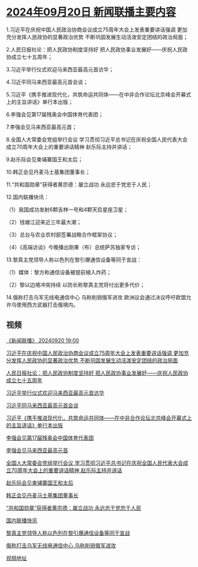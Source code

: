 # [2024年09月20日 新闻联播主要内容](https://tv.cctv.com/lm/xwlb/day/20240920.shtml)

1.习近平在庆祝中国人民政治协商会议成立75周年大会上发表重要讲话强调 更加充分发挥人民政协的显著政治优势 不断巩固发展生动活泼安定团结的政治局面；

2.人民日报社论：把人民政协制度坚持好 把人民政协事业发展好——庆祝人民政协成立七十五周年；

3.习近平举行仪式欢迎马来西亚最高元首访华；

4.习近平同马来西亚最高元首会谈；

5.习近平《携手推进现代化，共筑命运共同体——在中非合作论坛北京峰会开幕式上的主旨讲话》单行本出版；

6.李强会见第17届残奥会中国体育代表团；

7.李强会见马来西亚最高元首；

8.全国人大常委会党组举行会议 学习贯彻习近平总书记在庆祝全国人民代表大会成立70周年大会上的重要讲话精神 赵乐际主持并讲话；

9.赵乐际会见柬埔寨国王和太后；

10.韩正会见丹麦马士基集团董事长；

11.“共和国勋章”获得者黄宗德：屡立战功 永远忠于党忠于人民；

12.国内联播快讯：

（1）我国成功发射6颗吉林一号和4颗天启星座卫星；

（2）钱塘江迎来近三年最大潮；

（3）总台与农业农村部签署战略合作框架协议；

（4）《高端访谈》今晚播出刚果（布）总统萨苏独家专访；

13.黎真主党领导人称以色列在黎引爆通信设备等同于宣战：

（1）媒体：黎方称通信设备被提前植入炸药；

（2）黎以边境冲突持续 以防长称黎真主党将付出更多代价；

14.俄称打击乌军无线电通信中心 乌称削弱俄军进攻 欧洲议会通过决议呼吁欧盟允许乌使用西方武器打击俄境内。

## 视频

[《新闻联播》 20240920 19:00](https://tv.cctv.com/2024/09/20/VIDEJdQj847sqbzjNiu98n4d240920.shtml)

[习近平在庆祝中国人民政治协商会议成立75周年大会上发表重要讲话强调 更加充分发挥人民政协的显著政治优势 不断巩固发展生动活泼安定团结的政治局面](https://tv.cctv.com/2024/09/20/VIDEzPjWDcoGJ44iieOmxE9C240920.shtml)

[人民日报社论：把人民政协制度坚持好 把人民政协事业发展好——庆祝人民政协成立七十五周年](https://tv.cctv.com/2024/09/20/VIDErhPAIA1iYPZUHpCxDfnK240920.shtml)

[习近平举行仪式欢迎马来西亚最高元首访华](https://tv.cctv.com/2024/09/20/VIDEz41FLMBkutd77xStlKTz240920.shtml)

[习近平同马来西亚最高元首会谈](https://tv.cctv.com/2024/09/20/VIDEHXHriEqrmkSQ48Ctxj7M240920.shtml)

[习近平《携手推进现代化，共筑命运共同体——在中非合作论坛北京峰会开幕式上的主旨讲话》单行本出版](https://tv.cctv.com/2024/09/20/VIDE9brVmv80Fehy8lV0X3WY240920.shtml)

[李强会见第17届残奥会中国体育代表团](https://tv.cctv.com/2024/09/20/VIDEPeXvwevFGwkxls1DIujY240920.shtml)

[李强会见马来西亚最高元首](https://tv.cctv.com/2024/09/20/VIDEK7yx7Q4nYK8dR9NHUVhM240920.shtml)

[全国人大常委会党组举行会议 学习贯彻习近平总书记在庆祝全国人民代表大会成立70周年大会上的重要讲话精神 赵乐际主持并讲话](https://tv.cctv.com/2024/09/20/VIDEbEoM8zPLCxHsfC57gND9240920.shtml)

[赵乐际会见柬埔寨国王和太后](https://tv.cctv.com/2024/09/20/VIDESxMQZDXTLg2S0u5iWJHF240920.shtml)

[韩正会见丹麦马士基集团董事长](https://tv.cctv.com/2024/09/20/VIDEpQ70ScH1nJzhkW7PQH8n240920.shtml)

[“共和国勋章”获得者黄宗德：屡立战功 永远忠于党忠于人民](https://tv.cctv.com/2024/09/20/VIDEOAhB5Lf7hiw7fjyowilK240920.shtml)

[国内联播快讯](https://tv.cctv.com/2024/09/20/VIDEO6ESlHUnpylzFQKA8CSF240920.shtml)

[黎真主党领导人称以色列在黎引爆通信设备等同于宣战](https://tv.cctv.com/2024/09/20/VIDEkD8agnD2LyEfFyqroyhZ240920.shtml)

[俄称打击乌军无线电通信中心 乌称削弱俄军进攻](https://tv.cctv.com/2024/09/20/VIDEUMHfHeBzEdFP6V4rugAJ240920.shtml)

[视频地址](https://tv.cctv.com/lm/xwlb/day/20240920.shtml) 

